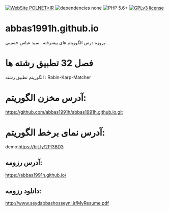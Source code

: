 [![WebSite POLNET>IR](https://img.shields.io/badge/WebSite-seydabbashosseyni.ir-black.svg)](http://www.seydabbashosseyni.ir/)
![dependencies none](https://img.shields.io/badge/Dependencies-none-brightgreen.svg)
![PHP 5.6+](https://img.shields.io/badge/PHP-5.6+-green.svg)
[![GPLv3 license](https://img.shields.io/badge/License-GPLv3-blue.svg)](https://github.com/khanzadimahdi/router/blob/master/LICENSE)
# abbas1991h.github.io
پروژه درس الگوریتم های پیشرفته . سید عباس حسینی .

# فصل 32 تطبیق رشته ها
الگوریتم تطبیق رشته :
Rabin-Karp-Matcher

# آدرس مخزن الگوریتم:
https://github.com/abbas1991h/abbas1991h.github.io.git

# آدرس نمای برخط الگوریتم:
demo:https://bit.ly/2PI3BD3

## آدرس رزومه:
https://abbas1991h.github.io/

## دانلود رزومه:
http://www.seydabbashosseyni.ir/MyResume.pdf
